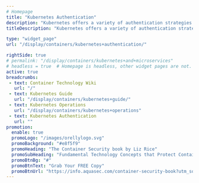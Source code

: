 ```yaml
---
# Homepage
title: "Kubernetes Authentication"
description: "Kubernetes offers a variety of authentication strategies including: client certificates, OpenID Connect Tokens, Webhook Token Authentication, Authentication Proxy, Service Account Tokens, and several more. This page gather resources  about Kubernetes authentication and how to configure it."
titleDescription: "Kubernetes offers a variety of authentication strategies including: client certificates, OpenID Connect Tokens, Webhook Token Authentication, Authentication Proxy, Service Account Tokens, and several more. This page gather resources  about Kubernetes authentication and how to configure it." 

type: "widget_page"
url: "/display/containers/kubernetes+authentication/" 

rightSide: true 
# permalink: "/display/containers/kubernetes+and+microservices"
# headless = true  # Homepage is headless, other widget pages are not.
active: true
breadcrumbs:
 - text: Container Technology Wiki
   url: "/"
 - text: Kubernetes Guide
   url: "/display/containers/kubernetes+guide/"
 - text: Kubernetes Operations
   url: "/display/containers/kubernetes+operations"
 - text: Kubernetes Authentication
   url: ""
promotion:
  enable: true
  promoLogo: "/images/orellylogo.svg"
  promoBackground: "#e8f5f9"
  promoHeading: "The Container Security book by Liz Rice"
  promoSubHeading: "Fundamental Technology Concepts that Protect Containerized Applications"
  promoBtnBg: "#"
  promoBtnText: "Grab Your FREE Copy"
  promoBtnUrl: "https://info.aquasec.com/container-security-book?utm_source=wiki"
---
```


